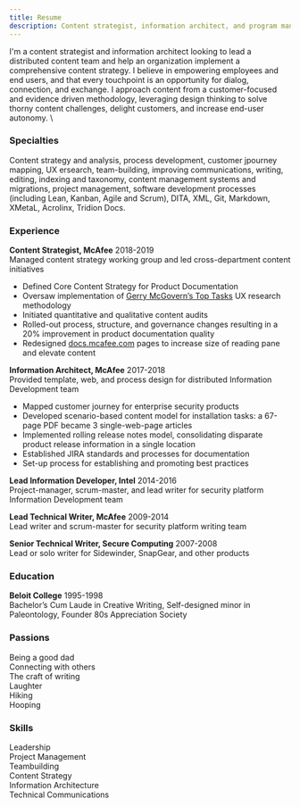 ```yaml
---
title: Resume
description: Content strategist, information architect, and program manager
---
```


I'm a content strategist and information architect looking to lead a distributed content team and help an organization implement a comprehensive content strategy. I believe in empowering employees and end users, and that every touchpoint is an opportunity for dialog, connection, and exchange. I approach content from a customer-focused and evidence driven methodology, leveraging design thinking to solve thorny content challenges, delight customers, and increase end-user autonomy. \

### Specialties
Content strategy and analysis, process development, customer jpourney mapping, UX ersearch, team-building, improving communications, writing, editing, indexing and taxonomy, content management systems and migrations, project management, software development processes (including Lean, Kanban, Agile and Scrum), DITA, XML, Git, Markdown, XMetaL, Acrolinx, Tridion Docs.


### Experience
**Content Strategist, McAfee**
2018-2019  
Managed content strategy working group and led cross-department content initiatives  

-	Defined Core Content Strategy for Product Documentation  
-	Oversaw implementation of [Gerry McGovern’s Top Tasks](https://gerrymcgovern.com/books/top-tasks-a-how-to-guide/) UX research methodology 
-	Initiated quantitative and qualitative content audits  
-	Rolled-out process, structure, and governance changes resulting in a 20% improvement in product documentation quality 
-	Redesigned [docs.mcafee.com](https://www.docs.mcafee.com) pages to increase size of reading pane and elevate content  

**Information Architect, McAfee**
2017-2018  
Provided template, web, and process design for distributed Information Development team  

-	Mapped customer journey for enterprise security products  
-	Developed scenario-based content model for installation tasks:  a 67-page PDF became 3 single-web-page articles  
-	Implemented rolling release notes model, consolidating disparate product release information in a single location  
-	Established JIRA standards and processes for documentation  
-	Set-up process for establishing and promoting best practices  

**Lead Information Developer, Intel**
2014-2016  
Project-manager, scrum-master, and lead writer for security platform Information Development team

**Lead Technical Writer, McAfee**
2009-2014  
Lead writer and scrum-master for security platform writing team 

**Senior Technical Writer, Secure Computing**
2007-2008  
Lead or solo writer for Sidewinder, SnapGear, and other products

### Education
**Beloit College**
1995-1998  
Bachelor’s Cum Laude in Creative Writing, Self-designed minor in Paleontology, Founder 80s Appreciation Society

### Passions
Being a good dad  
Connecting with others  
The craft of writing  
Laughter  
Hiking  
Hooping  

### Skills
Leadership  
Project Management  
Teambuilding  
Content Strategy  
Information Architecture  
Technical Communications
